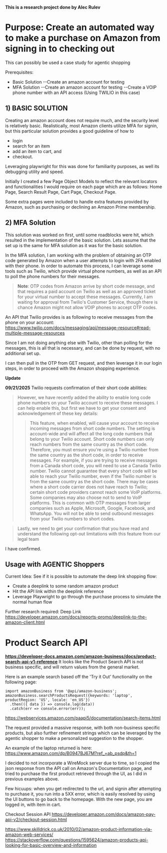 **This is a research project done by Alec Rulev**


# Purpose: Create an automated way to make a purchase on Amazon from signing in to checking out
This can possibly be used a case study for agentic shopping


Prerequisites:
- Basic Solution
--Create an amazon account for testing
- MFA Solution
--Create an amazon account for testing
--Create a VOIP phone number with an API access (Using TWILIO in this case)


## 1) BASIC SOLUTION

Creating an amazon account does not require much, and the security level is relatively basic. Realistically, most Amazon clients utilize MFA for signin, but this particular solution provides a good guideline of how to 
-  login 
- search for an item 
- add an item to cart, and 
-  checkout.

Leveraging playwright for this was done for familiarity purposes, as well its debugging utility and speed. 

Initially I created a few Page Object Models to reflect the relevant locators and functionalities I would require on each page which are as follows:
Home Page,
Search Result Page,
Cart Page,
Checkout Page.

Some extra pages were included to handle extra features provided by Amazon, such as purchasing or declining an Amazon Prime membership.

## 2) MFA Solution

This solution was worked on first, until some roadblocks were hit, which resulted in the implementation of the basic solution. Lets assume that the set up is the same for MFA solution as it was for the basic solution. 

In the MFA solution, I am working with the problem of obtaining an OTP code generated by Amazon when a user attempts to login with 2FA enabled with their phone. In order to automate this process, I can leverage some tools such as Twilio, which provide virtual phone numbers, as well as an API to poll the phone numbers for their messages. 
>**Note**: OTP codes from Amazon arrive by short code message, and that requires a paid account on Twilio as well as an approved ticket for your virtual number to accept these messages. Currently, I am waiting for approval from Twilio's Customer Service, though there is chance Amazon might not allow VOIP phones to accept OTP codes.

An API that Twilio provides is as following to receive messages from the phone on your account: https://www.twilio.com/docs/messaging/api/message-resource#read-multiple-message-resources

Since I am not doing anything else with Twilio, other than polling for the messages, this is all that is necessary, and can be done by request, with no additional set up.

I can then pull in the OTP from GET request, and then leverage it in our login steps, in order to proceed with the Amazon shopping experience.

**Update**

**09/21/2025** Twilio requests confirmation of their short code abilities:
>However, we have recently added the ability to enable long code phone numbers on your Twilio account to receive these messages. I can help enable this, but first we have to get your consent and acknowledgement of these key details:
>>This feature, when enabled, will cause your account to receive incoming messages from short code numbers. The setting is account-wide and will affect all the long code numbers that belong to your Twilio account.
>>Short code numbers can only reach numbers from the same country as the short code. Therefore, you must ensure you're using a Twilio number from the same country as the short code, in order to receive messages. For example, if you are trying to receive messages from a Canada short code, you will need to use a Canada Twilio number.
>>Twilio cannot guarantee that every short code will be able to reach your Twilio number, even if the Twilio number is from the same country as the short code. There may be cases where a short code carrier does not have reach to Twilio; certain short code providers cannot reach some VoIP platforms. Some companies may also choose not to send to VoIP platforms. This is common with OTP messages from larger companies such as Apple, Microsoft, Google, Facebook, and WhatsApp.
>>You will not be able to send outbound messages from your Twilio numbers to short codes.

>Lastly, we need to get your confirmation that you have read and understand the following opt-out limitations with this feature from our legal team

I have confirmed.



## Usage with AGENTIC Shoppers
Current Idea:
See if it is possible to automate the deep link shopping flow:
- Create a deeplink to some random amazon product
- Hit the API link within the deeplink reference
- Leverage Playwright to go through the purchase process to simulate the normal human flow

Further research required:
Deep Link
https://developer.amazon.com/docs/reports-promo/deeplink-to-the-amazon-client.html
# Product Search API
**https://developer-docs.amazon.com/amazon-business/docs/product-search-api-v1-reference**
It looks like the Product Search API is not business specific, and will return values from the general market.

Here is an example search based off the 'Try it Out' functionality on the following page:
```
import amazonBusiness from '@api/amazon-business';
amazonBusiness.searchProductsRequest({keywords: 'laptop', productRegion: 'US', locale: 'en_US'})
  .then(({ data }) => console.log(data))
  .catch(err => console.error(err));
```

https://webservices.amazon.com/paapi5/documentation/search-items.html

The request provided a massive response, with both non-business specific products, but also further refinement strings which can be leveraged by the agentic shopper to make a personalized suggestion to the shopper.

An example of the laptop returned is here: https://www.amazon.com/dp/B0947BJ67M?ref_=ab_psdp&th=1

I decided to not incorporate a WireMock server due to time, so I copied the json response from the API call on Amazon's Documentation page, and tried to purchase the first product retrieved through the UI, as I did in previous examples above.

Few hicuups: when you get redirected to the url, and signin after attempting to purchase it, you run into a 5XX error, which is easily resolved by using the UI buttons to go back to the homepage. With the new page, you are logged in, with item in cart.

Checkout Session API
https://developer.amazon.com/docs/amazon-pay-api-v2/checkout-session.html

https://www.skilldrick.co.uk/2010/02/amazon-product-information-via-amazon-web-services/
https://stackoverflow.com/questions/1595624/amazon-products-api-looking-for-basic-overview-and-information


